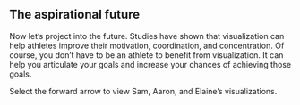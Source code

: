 ## The aspirational future

Now let’s project into the future. Studies have shown that visualization can help athletes improve their motivation, coordination, and concentration. Of course, you don’t have to be an athlete to benefit from visualization. It can help you articulate your goals and increase your chances of achieving those goals.

Select the forward arrow to view Sam, Aaron, and Elaine’s visualizations.


